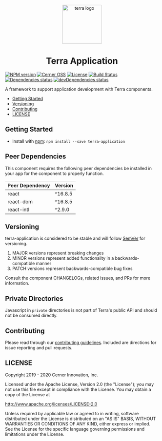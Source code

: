 <!-- Logo -->
<p align="center">
  <img height="128" width="128" src="https://github.com/cerner/terra-application/raw/master/terra.png" alt="terra logo" />
</p>

<!-- Name -->
<h1 align="center">
  Terra Application
</h1>

[![NPM version](https://badgen.net/npm/v/terra-application)](https://www.npmjs.org/package/terra-application)
[![Cerner OSS](https://badgen.net/badge/Cerner/OSS/blue)](http://engineering.cerner.com/2014/01/cerner-and-open-source/)
[![License](https://badgen.net/github/license/cerner/terra-application)](https://github.com/cerner/terra-application/blob/master/LICENSE)
[![Build Status](https://badgen.net/travis/cerner/terra-application)](https://travis-ci.com/cerner/terra-application)
[![Dependencies status](https://badgen.net/david/dep/cerner/terra-application)](https://david-dm.org/cerner/terra-application)
[![devDependencies status](https://badgen.net/david/dev/cerner/terra-application)](https://david-dm.org/cerner/terra-application?type=dev)

A framework to support application development with Terra components.

* [Getting Started](#getting-started)
* [Versioning](#versioning)
* [Contributing](#contributing)
* [LICENSE](#license)

## Getting Started

* Install with [npm](https://www.npmjs.com): `npm install --save terra-application`

## Peer Dependencies

This component requires the following peer dependencies be installed in your app for the component to properly function.

| Peer Dependency | Version |
|-|-|
| react | ^16.8.5 |
| react-dom | ^16.8.5 |
| react-intl | ^2.9.0 |

## Versioning

terra-application is considered to be stable and will follow [SemVer](https://semver.org/) for versioning.

1. MAJOR versions represent breaking changes
2. MINOR versions represent added functionality in a backwards-compatible manner
3. PATCH versions represent backwards-compatible bug fixes

Consult the component CHANGELOGs, related issues, and PRs for more information.

## Private Directories

Javascript in `private` directories is not part of Terra's public API and should not be consumed directly.

## Contributing

Please read through our [contributing guidelines](CONTRIBUTING.md). Included are directions for issue reporting and pull requests.

## LICENSE

Copyright 2019 - 2020 Cerner Innovation, Inc.

Licensed under the Apache License, Version 2.0 (the "License"); you may not use this file except in compliance with the License. You may obtain a copy of the License at

<http://www.apache.org/licenses/LICENSE-2.0>

Unless required by applicable law or agreed to in writing, software distributed under the License is distributed on an "AS IS" BASIS, WITHOUT WARRANTIES OR CONDITIONS OF ANY KIND, either express or implied. See the License for the specific language governing permissions and limitations under the License.
